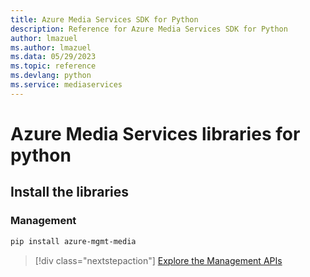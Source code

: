 ```yaml
---
title: Azure Media Services SDK for Python
description: Reference for Azure Media Services SDK for Python
author: lmazuel
ms.author: lmazuel
ms.data: 05/29/2023
ms.topic: reference
ms.devlang: python
ms.service: mediaservices
---
```

# Azure Media Services libraries for python

## Install the libraries


### Management

```bash
pip install azure-mgmt-media
```
> [!div class="nextstepaction"]
> [Explore the Management APIs](/python/api/overview/azure/mediaservices/management)